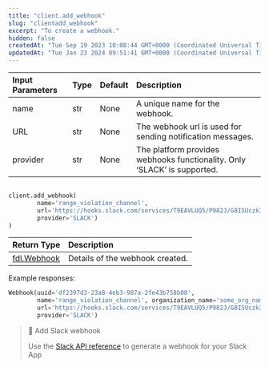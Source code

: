 ```yaml
---
title: "client.add_webhook"
slug: "clientadd_webhook"
excerpt: "To create a webhook."
hidden: false
createdAt: "Tue Sep 19 2023 10:08:44 GMT+0000 (Coordinated Universal Time)"
updatedAt: "Tue Jan 23 2024 09:51:41 GMT+0000 (Coordinated Universal Time)"
---
```

| Input Parameters | Type | Default | Description                                                              |
| :--------------- | :--- | :------ | :----------------------------------------------------------------------- |
| name             | str  | None    | A unique name for the webhook.                                           |
| URL              | str  | None    | The webhook url is used for sending notification messages.               |
| provider         | str  | None    | The platform provides webhooks functionality. Only ‘SLACK’ is supported. |

```python Usage

client.add_webhook(
        name='range_violation_channel',
        url='https://hooks.slack.com/services/T9EAVLUQ5/P982J/G8ISUczk37hxQ15C28d',
        provider='SLACK')
)
```

| Return Type                   | Description                     |
| :---------------------------- | :------------------------------ |
| [fdl.Webhook](ref:fdlwebhook) | Details of the webhook created. |

Example responses:

```python Response
Webhook(uuid='df2397d3-23a8-4eb3-987a-2fe43b758b08',
        name='range_violation_channel', organization_name='some_org_name',
        url='https://hooks.slack.com/services/T9EAVLUQ5/P982J/G8ISUczk37hxQ15C28d',
        provider='SLACK')
```

> 📘 Add Slack webhook
> 
> Use the [Slack API reference](https://api.slack.com/messaging/webhooks) to generate a webhook for your Slack App
